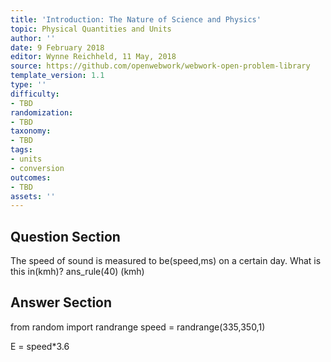 ```yaml
---
title: 'Introduction: The Nature of Science and Physics'
topic: Physical Quantities and Units
author: ''
date: 9 February 2018
editor: Wynne Reichheld, 11 May, 2018
source: https://github.com/openwebwork/webwork-open-problem-library
template_version: 1.1
type: ''
difficulty:
- TBD
randomization:
- TBD
taxonomy:
- TBD
tags:
- units
- conversion
outcomes:
- TBD
assets: ''
---
```


## Question Section 

 
The speed of sound is measured to be(speed,ms) on a certain day. What is this in(kmh)?
ans_rule(40) (kmh)



## Answer Section

from random import randrange
speed = randrange(335,350,1)

E = speed*3.6